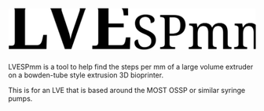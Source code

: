# <img src="/Logos and Images/Logo.svg" alt="LVESPmm Logo" title="LVESPmm logo">


LVESPmm is a tool to help find the steps per mm of a large volume extruder on a bowden-tube style extrusion 3D bioprinter.

This is for an LVE that is based around the MOST OSSP or similar syringe pumps.
